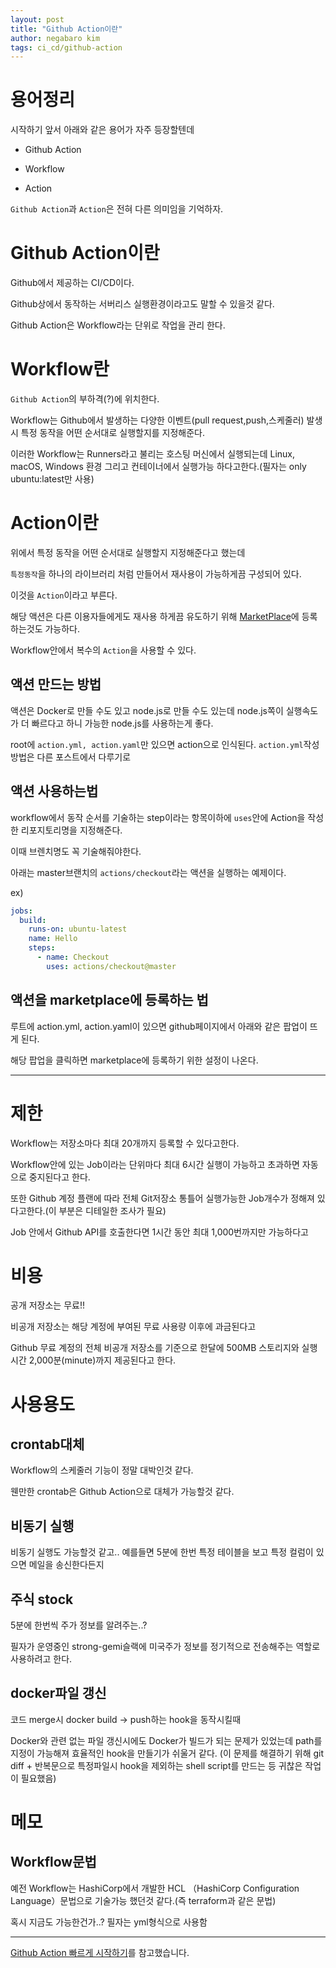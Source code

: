 ```yaml
---
layout: post
title: "Github Action이란"
author: negabaro kim
tags: ci_cd/github-action
---
```



# 용어정리

시작하기 앞서 아래와 같은 용어가 자주 등장할텐데

- Github Action

- Workflow

- Action

`Github Action`과 `Action`은 전혀 다른 의미임을 기억하자.


# Github Action이란

Github에서 제공하는 CI/CD이다.

Github상에서 동작하는 서버리스 실행환경이라고도 말할 수 있을것 같다.

Github Action은 Workflow라는 단위로 작업을 관리 한다.

# Workflow란

`Github Action`의 부하격(?)에 위치한다.

Workflow는 Github에서 발생하는 다양한 이벤트(pull request,push,스케줄러) 발생시 특정 동작을 어떤 순서대로 실행할지를 지정해준다.

이러한 Workflow는 Runners라고 불리는 호스팅 머신에서 실행되는데
Linux, macOS, Windows 환경 그리고 컨테이너에서 실행가능 하다고한다.(필자는 only ubuntu:latest만 사용)


# Action이란

위에서 특정 동작을 어떤 순서대로 실행할지 지정해준다고 했는데

`특정동작`을 하나의 라이브러리 처럼 만들어서 재사용이 가능하게끔 구성되어 있다.

이것을 `Action`이라고 부른다.

해당 액션은 다른 이용자들에게도 재사용 하게끔 유도하기 위해 [MarketPlace]에 등록하는것도 가능하다.

Workflow안에서 복수의 `Action`을 사용할 수 있다.


## 액션 만드는 방법

액션은 Docker로 만들 수도 있고 node.js로 만들 수도 있는데
node.js쪽이 실행속도가 더 빠르다고 하니 가능한 node.js를 사용하는게 좋다.

root에 `action.yml, action.yaml`만 있으면 action으로 인식된다.
`action.yml`작성 방법은 다른 포스트에서 다루기로


## 액션 사용하는법

workflow에서 동작 순서를 기술하는 step이라는 항목이하에 
`uses`안에 Action을 작성한 리포지토리명을 지정해준다.

이때 브렌치명도 꼭 기술해줘야한다.

아래는 master브랜치의 `actions/checkout`라는 액션을 실행하는 예제이다.

ex)

```yaml
jobs:
  build:
    runs-on: ubuntu-latest
    name: Hello
    steps:
      - name: Checkout
        uses: actions/checkout@master
```


## 액션을 marketplace에 등록하는 법

루트에 action.yml, action.yaml이 있으면
github페이지에서 아래와 같은 팝업이 뜨게 된다.

해당 팝업을 클릭하면 marketplace에 등록하기 위한 설정이 나온다.


---

# 제한

Workflow는 저장소마다 최대 20개까지 등록할 수 있다고한다.

Workflow안에 있는 Job이라는 단위마다 최대 6시간 실행이 가능하고 초과하면 자동으로 중지된다고 한다.

또한 Github 계정 플랜에 따라 전체 Git저장소 통틀어 실행가능한 Job개수가 정해져 있다고한다.(이 부분은 디테일한 조사가 필요)

Job 안에서 Github API를 호출한다면 1시간 동안 최대 1,000번까지만 가능하다고

# 비용

공개 저장소는 무료!!

비공개 저장소는 해당 계정에 부여된 무료 사용량 이후에 과금된다고

Github 무료 계정의 전체 비공개 저장소를 기준으로 한달에 500MB 스토리지와 실행 시간 2,000분(minute)까지 제공된다고 한다.

# 사용용도

## crontab대체

Workflow의 스케줄러 기능이 정말 대박인것 같다.

웬만한 crontab은 Github Action으로 대체가 가능할것 같다.

## 비동기 실행

비동기 실행도 가능할것 같고.. 예를들면 5분에 한번 특정 테이블을 보고 특정 컬럼이 있으면 메일을 송신한다든지

## 주식 stock

5분에 한번씩 주가 정보를 알려주는..?

필자가 운영중인 strong-gemi슬랙에 미국주가 정보를 정기적으로 전송해주는 역할로 사용하려고 한다.

## docker파일 갱신

코드 merge시 docker build -> push하는 hook을 동작시킬때

Docker와 관련 없는 파일 갱신시에도 Docker가 빌드가 되는 문제가 있었는데
path를 지정이 가능해져 효율적인 hook을 만들기가 쉬울거 같다.
(이 문제를 해결하기 위해 git diff + 반복문으로 특정파일시 hook을 제외하는 shell script를 만드는 등 귀찮은 작업이 필요했음)


# 메모

## Workflow문법

예전 Workflow는 HashiCorp에서 개발한 HCL （HashiCorp Configuration Language）문법으로 기술가능 했던것 같다.(즉 terraform과 같은 문법)

혹시 지금도 가능한건가..? 필자는 yml형식으로 사용함

---
[Github Action 빠르게 시작하기]를 참고했습니다.

[MarketPlace]: https://github.com/marketplace
[Github Action 빠르게 시작하기]: https://jonnung.dev/devops/2020/01/31/github_action_getting_started/
